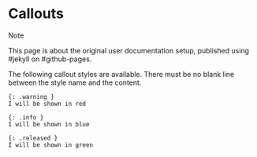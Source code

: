 # Callouts

> [!Note]
> This page is about the original user documentation setup, published using #jekyll on #github-pages.

The following callout styles are available. There must be no blank line between the style name and the content.

```text
{: .warning }
I will be shown in red

{: .info }
I will be shown in blue

{: .released }
I will be shown in green
```
